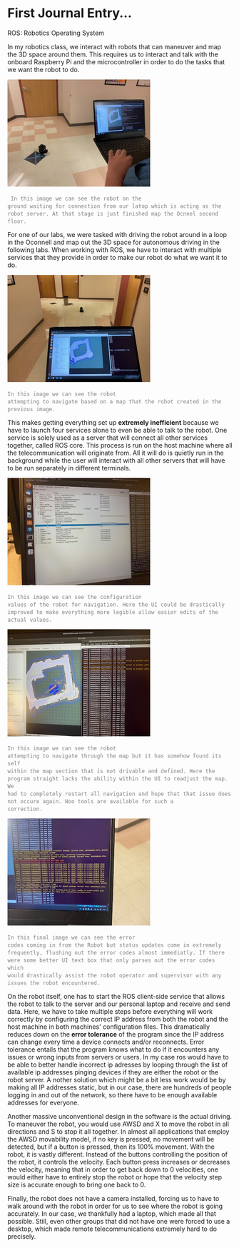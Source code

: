# First Journal Entry...

ROS: Robotics Operating System

In my robotics class, we interact with robots that can maneuver and map the 3D space around them. This requires us to interact and talk with the onboard Raspberry Pi and the microcontroller in order to do the tasks that we want the robot to do. 

![Robot](https://github.com/UsabilityEngineering/ux-portfolio-Clemensstrigl/blob/master/assets/IMG_5656.jpg?raw=true) 

<code style="color:gray;"> In this image we can see the robot on the ground waiting for connection from our latop which is acting as the robot server. At that stage is just finished map the Ocnnel second floor.</code>



For one of our labs, we were tasked with driving the robot around in a loop in the Oconnell and map out the 3D space for autonomous driving in the following labs. When working with ROS, we have to interact with multiple services that they provide in order to make our robot do what we want it to do.


![Software and robot](https://github.com/UsabilityEngineering/ux-portfolio-Clemensstrigl/blob/master/assets/IMG_5658.jpg?raw=true)

<code style="color:gray;">In this image we can see the robot attempting to navigate based on a map that the robot created in the previous image.</code>

This makes getting everything set up **extremely inefficient** because we have to launch four services alone to even be able to talk to the robot. One service is solely used as a server that will connect all other services together, called ROS core. This process is run on the host machine where all the telecommunication will originate from. All it will do is quietly run in the background while the user will interact with all other servers that will have to be run separately in different terminals.

![Config Terminal](https://github.com/UsabilityEngineering/ux-portfolio-Clemensstrigl/blob/master/assets/IMG_5670.jpg?raw=true)

<code style="color:gray;">In this image we can see the configuration values of the robot for navigation. Here the UI could be drastically improved to make everything more legible allow easier edits of the actual values.</code>

![Multiple terminals](https://github.com/UsabilityEngineering/ux-portfolio-Clemensstrigl/blob/master/assets/IMG_5667.jpg?raw=true)

<code style="color:gray;">In this image we can see the robot attempting to navigate through the map but it has somehow found its self within the map section that is not drivable and defined. Here the program straight lacks the ability within the UI to readjust the map. We had to completely restart all navigation and hope that that issue does not occure again. Noo tools are available for such a correction.</code>

![Launch Terminal](https://github.com/UsabilityEngineering/ux-portfolio-Clemensstrigl/blob/master/assets/IMG_5673.jpg?raw=true)

<code style="color:gray;">In this final image we can see the error codes coming in from the Robot but status updates come in extremely frequently, flushing out the error codes almost immediatly. If there were some better UI text box that only parses out the error codes which would drastically assist the robot operator and supervisor with any issues the robot encountered.</code>

On the robot itself, one has to start the ROS client-side service that allows the robot to talk to the server and our personal laptop and receive and send data. Here, we have to take multiple steps before everything will work correctly by configuring the correct IP address from both the robot and the host machine in both machines' configuration files. This dramatically reduces down on the **error tolerance** of the program since the IP address can change every time a device connects and/or reconnects. Error tolerance entails that the program knows what to do if it encounters any issues or wrong inputs from servers or users. In my case ros would have to be able to better handle incorrect ip adresses by looping through the list of available ip addresses pinging devices if they are either the robot or the robot server. A nother solution which might be a bit less work would be by making all IP addresses static, but in our case, there are hundreds of people logging in and out of the network, so there have to be enough available addresses for everyone. 

Another massive unconventional design in the software is the actual driving. To maneuver the robot, you would use AWSD and X to move the robot in all directions and S to stop it all together. In almost all applications that employ the AWSD movability model, if no key is pressed, no movement will be detected, but if a button is pressed, then its 100% movement. With the robot, it is vastly different. Instead of the buttons controlling the position of the robot, it controls the velocity. Each button press increases or decreases the velocity, meaning that in order to get back down to 0 velocities, one would either have to entirely stop the robot or hope that the velocity step size is accurate enough to bring one back to 0. 

Finally, the robot does not have a camera installed, forcing us to have to walk around with the robot in order for us to see where the robot is going accurately. In our case, we thankfully had a laptop, which made all that possible. Still, even other groups that did not have one were forced to use a desktop, which made remote telecommunications extremely hard to do precisely. 

